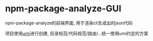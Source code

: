 #   npm-package-analyze-GUI

npm-package-analyze的前端界面, 用于渲染cli生成出的json代码

项目使用[umi](https://umijs.org/docs/guides/directory-structure)进行创建, 目录规范/代码规范/路由/...统一使用umi约定的方案